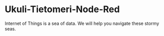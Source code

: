 # Ukuli-Tietomeri-Node-Red
Internet of Things is a sea of data. We will help you navigate these stormy seas.
